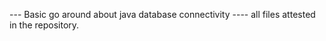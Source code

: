 ---  Basic go around about java database connectivity ----
     all files attested in the repository.